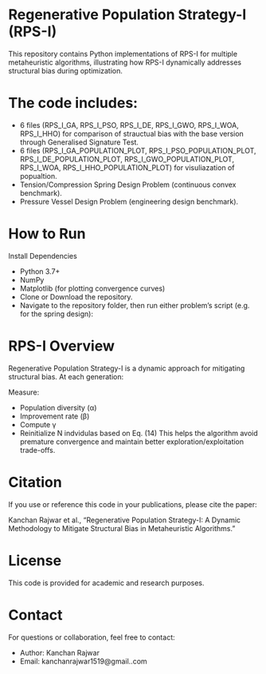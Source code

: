 # Regenerative Population Strategy-I (RPS-I)

This repository contains Python implementations of RPS-I for multiple metaheuristic algorithms, illustrating how RPS-I dynamically addresses structural bias during optimization. 

# The code includes:
- 6 files (RPS_I_GA, RPS_I_PSO, RPS_I_DE, RPS_I_GWO, RPS_I_WOA, RPS_I_HHO) for comparison of strauctual bias with the base version through Generalised Signature Test.
- 6 files (RPS_I_GA_POPULATION_PLOT, RPS_I_PSO_POPULATION_PLOT, RPS_I_DE_POPULATION_PLOT, RPS_I_GWO_POPULATION_PLOT, RPS_I_WOA, RPS_I_HHO_POPULATION_PLOT) for visuliazation of popualtion.
- Tension/Compression Spring Design Problem (continuous convex benchmark).
- Pressure Vessel Design Problem (engineering design benchmark).

# How to Run

Install Dependencies
- Python 3.7+
- NumPy
- Matplotlib (for plotting convergence curves)
- Clone or Download the repository.
- Navigate to the repository folder, then run either problem’s script (e.g. for the spring design):

# RPS-I Overview

Regenerative Population Strategy-I is a dynamic approach for mitigating structural bias. At each generation:

Measure:
- Population diversity (α)
- Improvement rate (β)
- Compute γ
- Reinitialize N indvidulas based on Eq. (14)
This helps the algorithm avoid premature convergence and maintain better exploration/exploitation trade-offs.

# Citation

If you use or reference this code in your publications, please cite the paper:

Kanchan Rajwar et al., “Regenerative Population Strategy-I: A Dynamic Methodology to Mitigate Structural Bias in Metaheuristic Algorithms.”

# License

This code is provided for academic and research purposes. 

# Contact

For questions or collaboration, feel free to contact:

- Author: Kanchan Rajwar
- Email: kanchanrajwar1519@gmail..com
